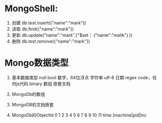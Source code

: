 
# MongoShell:
1. 创建 db.test.insert({"name":"mark"})
2. 读取 db.find({"name":"mark"})
3. 更新 db.update("name":"mark",{"$set：｛"name":"malik"｝})
4. 删除 db.test.remove({"name":"mark"})

# Mongo数据类型
1. 基本数据类型
    null
    bool
    数字，64位浮点
    字符串 utf-8
    日期
    regex
    code，任何js代码
    binary
    数组
    嵌套文档


2. MongoDb的数组
3. MongoDB的文档嵌套
4. MongoDb的ObjectId
0 1 2 3  4 5 6  7 8 9 10 11
 time  |machine|pid|inc